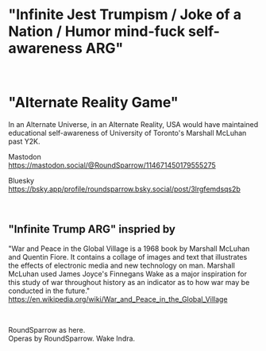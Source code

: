 # "Infinite Jest Trumpism / Joke of a Nation / Humor mind-fuck self-awareness ARG"

&nbsp;

# "Alternate Reality Game"

In an Alternate Universe, in an Alternate Reality, USA would have maintained educational self-awareness of University of Toronto's Marshall McLuhan past Y2K.

Mastodon   
https://mastodon.social/@RoundSparrow/114671450179555275

Bluesky  
https://bsky.app/profile/roundsparrow.bsky.social/post/3lrgfemdsqs2b

&nbsp;

## "Infinite Trump ARG" inspried by

"War and Peace in the Global Village is a 1968 book by Marshall McLuhan and Quentin Fiore. It contains a collage of images and text that illustrates the effects of electronic media and new technology on man. Marshall McLuhan used James Joyce's Finnegans Wake as a major inspiration for this study of war throughout history as an indicator as to how war may be conducted in the future."    
https://en.wikipedia.org/wiki/War_and_Peace_in_the_Global_Village

&nbsp;

RoundSparrow as here.   
Operas by RoundSparrow.
Wake Indra.

